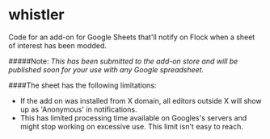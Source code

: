 # whistler
Code for an add-on for Google Sheets that'll notify on Flock when a sheet of interest has been modded.

#####Note: 
*This has been submitted to the add-on store and will be published soon for your use with any Google spreadsheet.*

####The sheet has the following limitations:

- If the add on was installed from X domain, all editors outside X will show up as 'Anonymous' in notifications.
- This has limited processing time available on Googles's servers and might stop working on excessive use. This limit isn't easy to reach.

